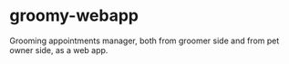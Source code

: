 # groomy-webapp
Grooming appointments manager, both from groomer side and from pet owner side, as a web app.
